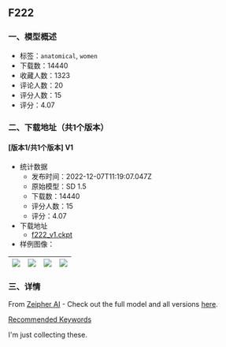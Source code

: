 ## F222
### 一、模型概述

- 标签：`anatomical`, `women`
- 下载数：14440
- 收藏人数：1323
- 评论人数：20
- 评分人数：15
- 评分：4.07

### 二、下载地址（共1个版本）

#### [版本1/共1个版本] V1

- 统计数据
  - 发布时间：2022-12-07T11:19:07.047Z
  - 原始模型：SD 1.5
  - 下载数：14440
  - 评分人数：15
  - 评分：4.07
- 下载地址
  - [f222_v1.ckpt](https://civitai.com/api/download/models/1224)
- 样例图像：

| <img src="https://image.civitai.com/xG1nkqKTMzGDvpLrqFT7WA/7873d93e-db2d-40bc-c180-cd1cad294100/width=450/10073.jpeg" /> | <img src="https://image.civitai.com/xG1nkqKTMzGDvpLrqFT7WA/0d35fdde-1754-451d-e3e5-877c95ff1a00/width=450/10078.jpeg" /> | <img src="https://image.civitai.com/xG1nkqKTMzGDvpLrqFT7WA/1dc296bc-b4b5-4c07-dffa-2c3017642a00/width=450/10077.jpeg" /> | <img src="https://image.civitai.com/xG1nkqKTMzGDvpLrqFT7WA/8ce89b79-9afa-4983-4cb7-f454cc19a900/width=450/10076.jpeg" /> |
| ---- | ---- | ---- | ---- |


### 三、详情
<p>From <a href="https://ai.zeipher.com/" rel="ugc" target="_blank">Zeipher AI</a> - Check out the full model and all versions <a href="https://civitai.com/models/1224/zeipherai-female" rel="ugc" target="_blank">here</a>.</p><p><a href="https://ai.zeipher.com/f.html" rel="ugc" target="_blank">Recommended Keywords</a></p><p>I'm just collecting these.</p>